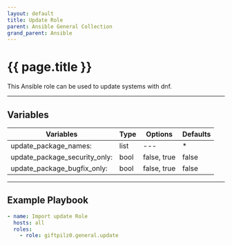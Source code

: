 ```yaml
---
layout: default
title: Update Role
parent: Ansible General Collection
grand_parent: Ansible
---
```


# {{ page.title }}

This Ansible role can be used to update systems with dnf.

______________________________________________________________________

## Variables

| Variables                     | Type | Options     | Defaults |
| ----------------------------- | ---- | ----------- | -------- |
| update_package_names:         | list | ---         | \*       |
| update_package_security_only: | bool | false, true | false    |
| update_package_bugfix_only:   | bool | false, true | false    |

______________________________________________________________________

## Example Playbook

```yaml
- name: Import update Role
  hosts: all
  roles:
    - role: giftpilz0.general.update
```
